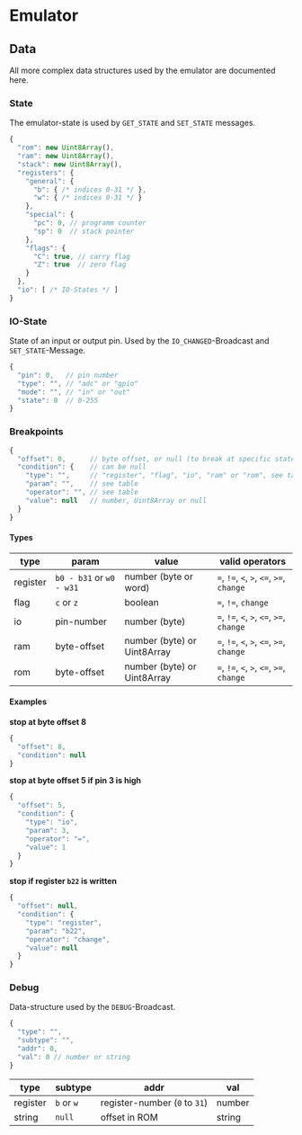 # Emulator

## Data
All more complex data structures used by the emulator are documented here.

### State
The emulator-state is used by `GET_STATE` and `SET_STATE` messages.
```javascript
{
  "rom": new Uint8Array(),
  "ram": new Uint8Array(),
  "stack": new Uint8Array(),
  "registers": {
    "general": {
      "b": { /* indices 0-31 */ },
      "w": { /* indices 0-31 */ }
    },
    "special": {
      "pc": 0, // programm counter
      "sp": 0  // stack pointer
    },
    "flags": {
      "C": true, // carry flag
      "Z": true  // zero flag
    }
  },
  "io": [ /* IO-States */ ]
}
```

### IO-State
State of an input or output pin. Used by the `IO_CHANGED`-Broadcast and `SET_STATE`-Message.
```javascript
{
  "pin": 0,   // pin number
  "type": "", // "adc" or "gpio"
  "mode": "", // "in" or "out"
  "state": 0  // 0-255
}
```

### Breakpoints
```javascript
{
  "offset": 0,      // byte offset, or null (to break at specific statements)
  "condition": {    // can be null
    "type": "",     // "register", "flag", "io", "ram" or "rom", see table
    "param": "",    // see table
    "operator": "", // see table
    "value": null   // number, Uint8Array or null
  }
}
```

#### Types

| type      | param                    | value                       | valid operators                           |
| --------- | ------------------------ | --------------------------- | ----------------------------------------- |
| register  | `b0 - b31` or `w0 - w31` | number (byte or word)       | `=`, `!=`, `<`, `>`, `<=`, `>=`, `change` |
| flag      | `c` or `z`               | boolean                     | `=`, `!=`, `change`                       |
| io        | pin-number               | number (byte)               | `=`, `!=`, `<`, `>`, `<=`, `>=`, `change` |
| ram       | byte-offset              | number (byte) or Uint8Array | `=`, `!=`, `<`, `>`, `<=`, `>=`, `change` |
| rom       | byte-offset              | number (byte) or Uint8Array | `=`, `!=`, `<`, `>`, `<=`, `>=`, `change` |

#### Examples

**stop at byte offset 8**

```javascript
{
  "offset": 8,
  "condition": null
}
```

**stop at byte offset 5 if pin 3 is high**

```javascript
{
  "offset": 5,
  "condition": {
    "type": "io",
    "param": 3,
    "operator": "=",
    "value": 1
  }
}
```

**stop if register `b22` is written**

```javascript
{
  "offset": null,
  "condition": {
    "type": "register",
    "param": "b22",
    "operator": "change",
    "value": null
  }
}
```

### Debug
Data-structure used by the `DEBUG`-Broadcast.

```javascript
{
  "type": "",
  "subtype": "",
  "addr": 0,
  "val": 0 // number or string
}
```

| type     | subtype    | addr                          | val    |
| -------- | ---------- | ----------------------------- | ------ |
| register | `b` or `w` | register-number (`0` to `31`) | number |
| string   | `null`     | offset in ROM                 | string |
